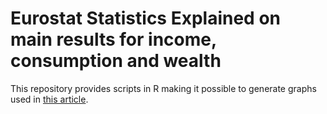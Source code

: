 # Eurostat Statistics Explained on main results for income, consumption and wealth
This repository provides scripts in R making it possible to generate graphs used in [this article](http://ec.europa.eu/eurostat/statistics-explained/index.php?title=Interaction_of_household_income,_consumption_and_wealth_-_statistics_on_main_results).
